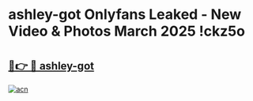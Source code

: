 # ashley-got Onlyfans Leaked - New Video & Photos March 2025 !ckz5o

# <h2><a href="https://aox8yo.iuczelnia.edu.pl?title=ashley-got&ref=ckz5o">🔗👉 🔴 ashley-got</a></h2>

[![acn](https://github.com/user-attachments/assets/0f9c940e-d8b0-45ae-aac7-cd30a18b3e1c)](https://aox8yo.iuczelnia.edu.pl?title=ashley-got&ref=ckz5o)

